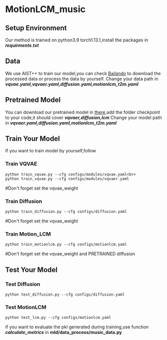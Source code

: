 # MotionLCM_music
## Setup Environment
Our method is trained on python3.9 torch1.13.1,install the packages in ***requirments.txt***
## Data
We use AIST++ to train our model,you can check [Bailando](https://github.com/lisiyao21/Bailando/) to download the processed data or process the data by yourself.
Change your data path in ***vqvae.yaml,vqvaer.yaml,diffusion.yaml,motionlcm_t2m.yaml***
## Pretrained Model
You can download our pretrained model in [there](https://drive.google.com/drive/folders/1DSqEPUpxGRkHavLwYknPFnzGtja97qWY?usp=sharing),add the folder checkpoint to your code,it should cover ***vqvaer,diffusion,lcm***
Change your model path in ***vqvaer.yaml,diffusion.yaml,motionlcm_t2m.yaml***
## Train Your Model
If you want to train model by yourself,follow
### Train VQVAE
```
python train_vqvae.py --cfg configs/modules/vqvae.yaml<br>
python train_vqvae.py --cfg configs/modules/vqvaer.yaml 
```
#Don't forget set the vqvae_weight
### Train Diffusion
```
python train_diffusion.py --cfg configs/diffusion.yaml 
```
 #Don't forget set the vqvae_weight
### Train Motion_LCM
```
python train_motionlcm.py --cfg configs/motionlcm.yaml 
```
#Don't forget set the vqvae_weight and PRETRAINED diffusion
## Test Your Model
### Test Diffusion
```
python test_diffusion.py --cfg configs/diffusion.yaml
```
### Test MotionLCM
```
python test_lcm.py --cfg configs/motionlcm.yaml
```
If you want to evaluate the pkl generated during training,use function ***calculate_metrics*** in **mld/data_process/music_data.py**
